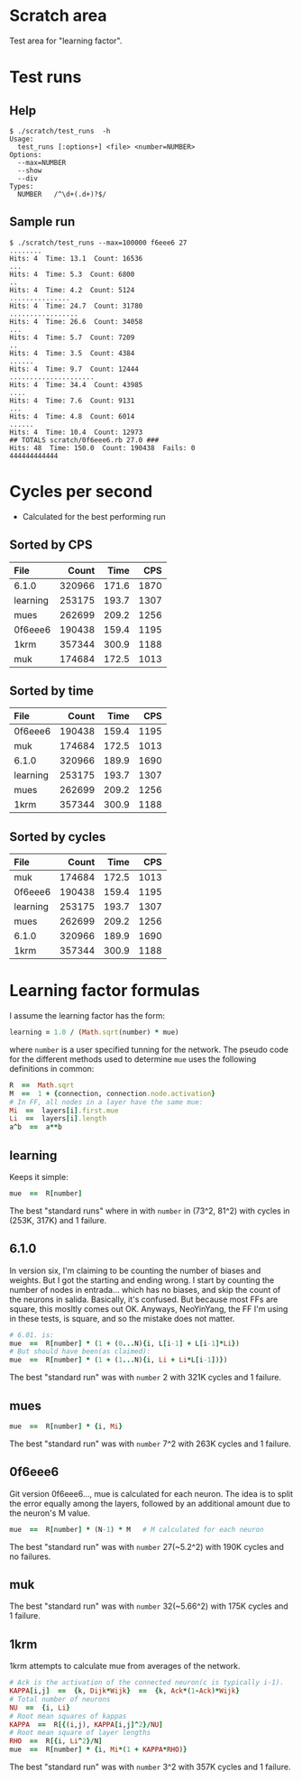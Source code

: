 # Scratch area

Test area for "learning factor".

# Test runs

## Help

```console
$ ./scratch/test_runs  -h
Usage:
  test_runs [:options+] <file> <number=NUMBER>
Options:
  --max=NUMBER
  --show
  --div
Types:
  NUMBER   /^\d+(.d+)?$/
```

## Sample run

```console
$ ./scratch/test_runs --max=100000 f6eee6 27
........
Hits: 4  Time: 13.1  Count: 16536
...
Hits: 4  Time: 5.3  Count: 6800
..
Hits: 4  Time: 4.2  Count: 5124
...............
Hits: 4  Time: 24.7  Count: 31780
.................
Hits: 4  Time: 26.6  Count: 34058
...
Hits: 4  Time: 5.7  Count: 7209
..
Hits: 4  Time: 3.5  Count: 4384
......
Hits: 4  Time: 9.7  Count: 12444
.....................
Hits: 4  Time: 34.4  Count: 43985
....
Hits: 4  Time: 7.6  Count: 9131
...
Hits: 4  Time: 4.8  Count: 6014
......
Hits: 4  Time: 10.4  Count: 12973
## TOTALS scratch/0f6eee6.rb 27.0 ###
Hits: 48  Time: 150.0  Count: 190438  Fails: 0
444444444444
```

# Cycles per second

* Calculated for the best performing run

## Sorted by CPS

| File    | Count  | Time  | CPS  |
|:--------|-------:|------:|-----:|
| 6.1.0   | 320966 | 171.6 | 1870 |
|learning | 253175 | 193.7 | 1307 |
| mues    | 262699 | 209.2 | 1256 |
| 0f6eee6 | 190438 | 159.4 | 1195 |
| 1krm    | 357344 | 300.9 | 1188 |
| muk     | 174684 | 172.5 | 1013 |

## Sorted by time

| File    | Count  | Time  | CPS  |
|:--------|-------:|------:|-----:|
| 0f6eee6 | 190438 | 159.4 | 1195 |
| muk     | 174684 | 172.5 | 1013 |
| 6.1.0   | 320966 | 189.9 | 1690 |
|learning | 253175 | 193.7 | 1307 |
| mues    | 262699 | 209.2 | 1256 |
| 1krm    | 357344 | 300.9 | 1188 |

## Sorted by cycles

| File    | Count  | Time  | CPS  |
|:--------|-------:|------:|-----:|
| muk     | 174684 | 172.5 | 1013 |
| 0f6eee6 | 190438 | 159.4 | 1195 |
|learning | 253175 | 193.7 | 1307 |
| mues    | 262699 | 209.2 | 1256 |
| 6.1.0   | 320966 | 189.9 | 1690 |
| 1krm    | 357344 | 300.9 | 1188 |


# Learning factor formulas

I assume the learning factor has the form:
```ruby
learning = 1.0 / (Math.sqrt(number) * mue)
```
where `number` is a user specified tunning for the network.
The pseudo code for the different methods used to determine `mue`
uses  the following definitions in common:
```ruby
R  ==  Math.sqrt
M  ==  1 + {connection, connection.node.activation}
# In FF, all nodes in a layer have the same mue:
Mi  ==  layers[i].first.mue
Li  ==  layers[i].length
a^b  ==  a**b
```

## learning

Keeps it simple:
```ruby
mue  ==  R[number]
```
The best "standard runs" where in with `number` in (73^2, 81^2)
with cycles in (253K, 317K) and 1 failure.

## 6.1.0

In version six, I'm claiming to be counting the number of biases and weights.
But I got the starting and ending wrong.
I start by counting the number of nodes in entrada...
which has no biases, and skip the count of the neurons in salida.
Basically, it's confused.
But because most FFs are square, this mosltly comes out OK.
Anyways, NeoYinYang, the FF I'm using in these tests, is square,
and so the mistake does not matter.
```ruby
# 6.01. is:
mue  ==  R[number] * (1 + (0...N){i, L[i-1] + L[i-1]*Li})
# But should have been(as claimed):
mue  ==  R[number] * (1 + (1...N){i, Li + Li*L[i-1])})
```
The best "standard run" was with `number` 2
with 321K cycles and 1 failure.

## mues

```ruby
mue  ==  R[number] * {i, Mi}
```
The best "standard run" was with `number` 7^2
with 263K cycles and 1 failure.

## 0f6eee6

Git version 0f6eee6...,
mue is calculated for each neuron.
The idea is to split the error equally among the layers,
followed by an additional amount due to the neuron's M value.
```ruby
mue  ==  R[number] * (N-1) * M   # M calculated for each neuron
```
The best "standard run" was with `number` 27(~5.2^2)
with 190K cycles and no failures.

## muk

The best "standard run" was with `number` 32(~5.66^2)
with 175K cycles and 1 failure.

## 1krm

1krm attempts to calculate mue from averages of the network.
```ruby
# Ack is the activation of the connected neuron(c is typically i-1).
KAPPA[i,j]  ==  {k, Dijk*Wijk}  ==  {k, Ack*(1-Ack)*Wijk}
# Total number of neurons
NU  ==  {i, Li}
# Root mean squares of kappas
KAPPA  ==  R[{(i,j), KAPPA[i,j]^2}/NU]
# Root mean square of layer lengths
RHO  ==  R[{i, Li^2}/N]
mue  ==  R[number] * {i, Mi*(1 + KAPPA*RHO)}
```
The best "standard run" was with `number` 3^2
with 357K cycles and 1 failure.

